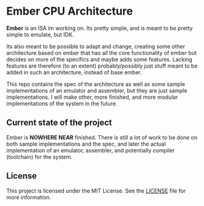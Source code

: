 # Ember CPU Architecture

**Ember** is an ISA im working on. Its pretty simple, and is meant to be pretty simple to emulate, but IDK.

Its also meant to be possible to adapt and change, creating some other architecture based on ember that has all the core functionality of ember but decides on more of the specifics and maybe adds some features. Lacking features are therefore (to an extent) probably/possibly just stuff meant to be added in such an architecture, instead of base ember.

This repo contains the spec of the architecture as well as some sample implementations of an emulator and assembler, but they are just sample implementations. I will make other, more finished, and more modular implementations of the system in the future.

## Current state of the project

Ember is **NOWHERE NEAR** finished. There is still a lot of work to be done on both sample implementations and the spec, and later the actual implementation of an emulator, assembler, and potentially compiler (toolchain) for the system.

## License

This project is licensed under the MIT License. See the [LICENSE](LICENSE) file
for more information.
